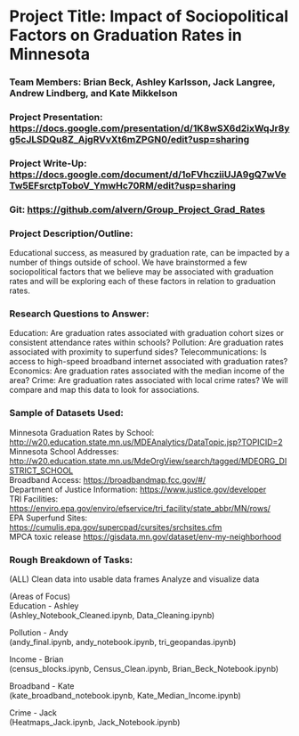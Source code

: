 # Project Title: Impact of Sociopolitical Factors on Graduation Rates in Minnesota

### Team Members: Brian Beck, Ashley Karlsson, Jack Langree, Andrew Lindberg, and  Kate Mikkelson

### Project Presentation: https://docs.google.com/presentation/d/1K8wSX6d2ixWqJr8yg5cJLSDQu8Z_AjgRVvXt6mZPGN0/edit?usp=sharing

### Project Write-Up: https://docs.google.com/document/d/1oFVhcziiUJA9gQ7wVeTw5EFsrctpToboV_YmwHc70RM/edit?usp=sharing

### Git: https://github.com/alvern/Group_Project_Grad_Rates

### Project Description/Outline:
Educational success, as measured by graduation rate, can be impacted by a number of things outside of school. We have brainstormed a few sociopolitical factors that we believe may be associated with graduation rates and will be exploring each of these factors in relation to graduation rates. 

### Research Questions to Answer: 
Education: Are graduation rates associated with graduation cohort sizes or consistent attendance rates within schools? Pollution: Are graduation rates associated with proximity to superfund sides? Telecommunications: Is access to high-speed broadband internet associated with graduation rates? Economics: Are graduation rates associated with the median income of the area? Crime: Are graduation rates associated with local crime rates? We will compare and map this data to look for associations.

### Sample of Datasets Used:   
Minnesota Graduation Rates by School: http://w20.education.state.mn.us/MDEAnalytics/DataTopic.jsp?TOPICID=2  
Minnesota School Addresses: http://w20.education.state.mn.us/MdeOrgView/search/tagged/MDEORG_DISTRICT_SCHOOL  
Broadband Access: https://broadbandmap.fcc.gov/#/  
Department of Justice Information: https://www.justice.gov/developer  
TRI Facilities: https://enviro.epa.gov/enviro/efservice/tri_facility/state_abbr/MN/rows/  
EPA Superfund Sites: https://cumulis.epa.gov/supercpad/cursites/srchsites.cfm  
MPCA toxic release https://gisdata.mn.gov/dataset/env-my-neighborhood  
  
### Rough Breakdown of Tasks: 

(ALL) 
Clean data into usable data frames
Analyze and visualize data 


(Areas of Focus)  
Education - Ashley   
    (Ashley_Notebook_Cleaned.ipynb, Data_Cleaning.ipynb)
  

Pollution - Andy  
    (andy_final.ipynb, andy_notebook.ipynb, tri_geopandas.ipynb)      
    

Income - Brian  
    (census_blocks.ipynb, Census_Clean.ipynb, Brian_Beck_Notebook.ipynb)

Broadband - Kate  
    (kate_broadband_notebook.ipynb, Kate_Median_Income.ipynb)
    
Crime - Jack  
    (Heatmaps_Jack.ipynb, Jack_Notebook.ipynb)
